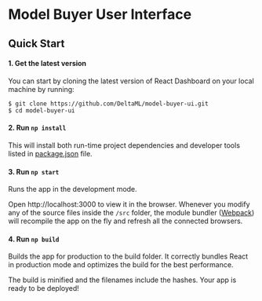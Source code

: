 # Model Buyer User Interface

## Quick Start

#### 1. Get the latest version

You can start by cloning the latest version of React Dashboard on your
local machine by running:

```shell
$ git clone https://github.com/DeltaML/model-buyer-ui.git
$ cd model-buyer-ui
```

#### 2. Run `np install`

This will install both run-time project dependencies and developer tools listed
in [package.json](package.json) file.

#### 3. Run `np start`

Runs the app in the development mode.

Open http://localhost:3000 to view it in the browser. Whenever you modify any of the source files inside the `/src` folder,
the module bundler ([Webpack](http://webpack.github.io/)) will recompile the
app on the fly and refresh all the connected browsers.

#### 4. Run `np build`

Builds the app for production to the build folder.
It correctly bundles React in production mode and optimizes the build for the best performance.

The build is minified and the filenames include the hashes.
Your app is ready to be deployed!
